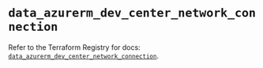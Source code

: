 # `data_azurerm_dev_center_network_connection`

Refer to the Terraform Registry for docs: [`data_azurerm_dev_center_network_connection`](https://registry.terraform.io/providers/hashicorp/azurerm/4.49.0/docs/data-sources/dev_center_network_connection).
